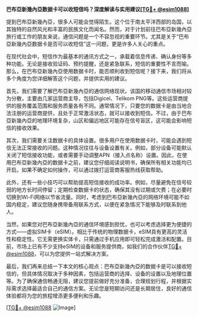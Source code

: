 **巴布亞新幾內亞数据卡可以收短信吗？深度解读与实用建议[[TG💪+ @esim1088](https://t.me/s/esim1088)]**

提到巴布亞新幾內亞，很多人可能会觉得陌生。这个位于南太平洋西部的岛国，以其独特的自然风光和丰富的民族文化而闻名。然而，对于计划前往巴布亞新幾內亞旅行或工作的朋友来说，通信问题是一个不容忽视的重要环节。尤其是关于“巴布亞新幾內亞数据卡是否可以收短信”这一问题，更是许多人关心的重点。

在现代社会中，短信作为最基本的通讯方式之一，承载着信息传递、确认身份等多种功能。无论是接收验证码、预约提醒，还是紧急联系，短信的重要性不言而喻。那么，在巴布亞新幾內亞使用数据卡时，能否顺利收到短信呢？接下来，我们将从多个角度为您详细解答这个问题，并提供实用的建议。

首先，我们需要了解巴布亞新幾內亞的通信网络现状。该国的移动通信市场相对较为分散，主要由几家运营商主导，包括Digicel、Telikom PNG等。这些运营商提供的服务覆盖范围和服务质量各有不同。通常情况下，只要您的数据卡是由当地合法注册的运营商提供，且处于正常激活状态，就可以接收到短信。不过，由于巴布亞新幾內亞的地理环境复杂，山区和偏远地区可能存在信号盲区，这可能会影响短信的接收效果。

其次，我们需要关注数据卡的具体设置。很多用户在使用数据卡时，可能会遇到短信无法正常接收的问题。这种情况往往与设备设置有关。例如，部分设备可能默认关闭了短信接收功能，或者需要手动调整APN（接入点名称）设置。因此，在使用巴布亞新幾內亞的数据卡之前，建议您仔细阅读说明书，确保所有相关功能均已开启。如果不确定如何操作，可以通过拨打运营商客服热线获取帮助。

此外，还有一些小技巧可以帮助提高短信接收的成功率。例如，尽量避免在信号较弱的地方长时间停留；定期检查数据卡的状态，确保其没有过期或欠费；在必要时切换到Wi-Fi网络以节省流量。同时，考虑到巴布亞新幾內亞的网络环境可能不如国内稳定，建议您随身携带备用联系方式，以便在紧急情况下能够及时联系到他人。

当然，如果您对巴布亞新幾內亞的通信环境感到担忧，也可以考虑选择更为便捷的方式——虚拟SIM卡（eSIM）。相比于传统的物理数据卡，eSIM具有更高的灵活性和稳定性。它无需更换实体卡，只需通过手机应用即可轻松完成激活和配置。目前，市场上已有不少支持eSIM的设备和服务提供商，如我们的合作伙伴[TG💪+ @esim1088](https://t.me/s/esim1088)，可以为您提供一站式解决方案。

最后，我们再来总结一下本文的核心观点：巴布亞新幾內亞的数据卡是可以接收短信的，但具体情况取决于多种因素，包括运营商的选择、设备的设置以及地理位置等。为了确保通信畅通无阻，建议您提前做好充分准备，合理规划行程，并根据实际需求选择最适合自己的通信方案。无论您是短期访问还是长期居住，良好的通信体验都将为您的旅程增添更多便利和乐趣。

[[TG💪+ @esim1088](https://t.me/s/esim1088) ![Image](https://i.postimg.cc/4NQfJmqS/Snipaste-2025-05-13-00-14-12.png)]